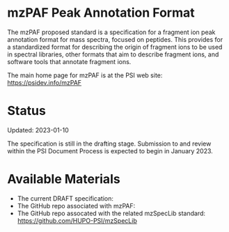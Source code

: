 # mzPAF Peak Annotation Format

The mzPAF proposed standard is a specification for a fragment ion peak annotation format for mass spectra, focused on peptides. This provides for a standardized format for describing the origin of fragment ions to be used in spectral libraries, other formats that aim to describe fragment ions, and software tools that annotate fragment ions.

The main home page for mzPAF is at the PSI web site: https://psidev.info/mzPAF

# Status

Updated: 2023-01-10

The specification is still in the drafting stage. Submission to and review within the PSI Document Process is expected to begin in January 2023.

# Available Materials
- The current DRAFT specification:
- The GitHub repo associated with mzPAF:
- The GitHub repo assocated with the related mzSpecLib standard: https://github.com/HUPO-PSI/mzSpecLib

